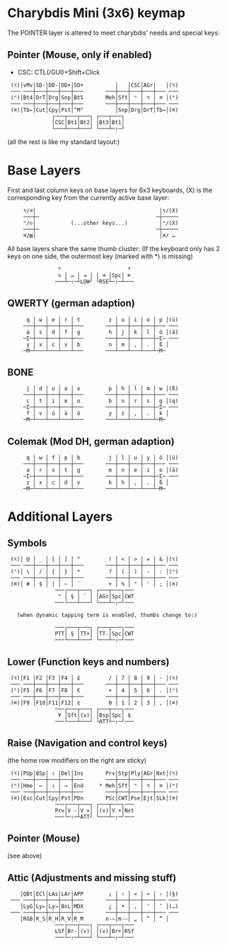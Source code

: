 # Charybdis Mini (3x6) keymap

The POINTER layer is altered to meet charybdis' needs and special keys:

## Pointer (Mouse, only if enabled)
* CSC: CTL(/GUI)+Shift+Click
```
 (⌥)│vMv│SD-│DD-│DD+│SD+          │   │CSC│AGr│   │(⌥)
 ─── ───┼───┼───┼───┼───       ───┼───┼───┼───┼─── ───
 (⌃)│Bt4│DrT│Drg│Snp│Bt5       Meh│Sft│ ⌃ │ ⌥ │ ⌘ │(⌃)
 ─── ───┼───┼───┼───┼───       ───┼───┼───┼───┼─── ───
 (⌘)│Tb←│Cut│Cpy│Pst│^M^          │Snp│Drg│DrT│Tb→│(⌘)
              ┌───┬───┬───┐ ┌───┬───┐
              │CSC│Bt1│Bt2│ │Bt3│Bt1│
              └───┴───┴───┘ └───┴─⇧─┘
```

(all the rest is like my standard layout:)

# Base Layers
First and last column keys on base layers for 6x3 keyboards,
(X) is the corresponding key from the currently active base layer:
```
     ⌥/⌫│                                       │⌥/(X)
     ───┼─                                     ─┼─────
     ⌃/⎋│           (...other keys...)          │⌃/(X)
     ───┼─                                     ─┼─────
     ⌘/▤│                                       │⌘/ ↵
```

All base layers share the same thumb cluster:
(If the keyboard only has 2 keys on one side, the outermost key (marked with *) is missing)
```
                *                     *
                ⎋ │ ↵ │ ⇥ │ │ ⌫ │Spc│ ⌦
               ───┴─⇧─┴LOW┘ └RSE┴─⇧─┴───
```

## QWERTY (german adaption)
```
      q │ w │ e │ r │ t         z │ u │ i │ o │ p │(ü)
     ───┼───┼───┼───┼───       ───┼───┼───┼───┼─── ───
      a │ s │ d │ f │ g         h │ j │ k │ l │ ö │(ä)
     ─Σ─┼───┼───┼───┼───       ───┼───┼───┼───┼─Σ─ ───
      y │ x │ c │ v │ b         n │ m │ , │ . │ ß │
     ─M─┴───┴───┴───┴───       ───┴───┴───┴───┴─M─
```

## BONE
```
      j │ d │ u │ a │ x         p │ h │ l │ m │ w │(ß)
     ───┼───┼───┼───┼───       ───┼───┼───┼───┼─── ───
      c │ t │ i │ e │ o         b │ n │ r │ s │ g │(q)
     ─Σ─┼───┼───┼───┼───       ───┼───┼───┼───┼─Σ─ ───
      f │ v │ ü │ ä │ ö         y │ z │ , │ . │ k │
     ─M─┴───┴───┴───┴───       ───┴───┴───┴───┴─M─
```

## Colemak (Mod DH, german adaption)
```
      q │ w │ f │ p │ b         j │ l │ u │ y │ ö │(ü)
     ───┼───┼───┼───┼───       ───┼───┼───┼───┼─── ───
      a │ r │ s │ t │ g         m │ n │ e │ i │ o │(ä)
     ─Σ─┼───┼───┼───┼───       ───┼───┼───┼───┼─Σ─ ───
      z │ x │ c │ d │ v         k │ h │ , │ . │ ß │
     ─M─┴───┴───┴───┴───       ───┴───┴───┴───┴─M─
```

# Additional Layers

## Symbols
```
 (⌥)│ @ │ _ │ [ │ ] │ ^         ! │ < │ > │ = │ & │(⌥)
 ─── ───┼───┼───┼───┼───       ───┼───┼───┼───┼─── ───
 (⌃)│ \ │ / │ { │ } │ *         ? │ ( │ ) │ - │ : │(⌃)
 ─── ───┼───┼───┼───┼───       ───┼───┼───┼───┼─── ───
 (⌘)│ # │ $ │ | │ ~ │ ´         + │ % │ " │ ' │ ; │(⌘)
               ───┌───┬───┐ ┌───┬───┐───
                ° │ § │ ` │ │AGr│Spc│CWT
               ───└───┴───┘ └───┴─⇧─┘───
```
       (when dynamic tapping term is enabled, thumbs change to:)
```
               ───┌───┬───┐ ┌───┬───┐───
               PTT│ § │TT+│ │TT-│Spc│CWT
               ───└───┴───┘ └───┴─⇧─┘───
```

## Lower (Function keys and numbers)
```
 (⌥)│F1 │F2 │F3 │F4 │ £         / │ 7 │ 8 │ 9 │ - │(⌥)
 ─── ───┼───┼───┼───┼───       ───┼───┼───┼───┼─── ───
 (⌃)│F5 │F6 │F7 │F8 │ €         + │ 4 │ 5 │ 6 │ . │(⌃)
 ─── ───┼───┼───┼───┼───       ───┼───┼───┼───┼─── ───
 (⌘)│F9 │F10│F11│F12│ ¢         0 │ 1 │ 2 │ 3 │ , │(⌘)
               ───┌───┬───┐ ┌───┬───┐───
                ¥ │Sft│(v)│ │Bsp│Spc│ $
               ───└───┴───┘ └ATT┴─⇧─┘───
```

## Raise (Navigation and control keys)
(the home row modifiers on the right are sticky)
```
 (⌥)│PUp│BSp│ ↑ │Del│Ins       Prv│Stp│Ply│AGr│Nxt│(⌥)
 ─── ───┼───┼───┼───┼───       ───┼───┼───┼───┼─── ───
 (⌃)│Hme│ ← │ ↓ │ → │End     * Meh│Sft│ ⌃ │ ⌥ │ ⌘ │(⌃)
 ─── ───┼───┼───┼───┼───       ───┼───┼───┼───┼─── ───
 (⌘)│Esc│Cut│Cpy│Pst│PDn       PSc│CWT│Pse│Ejt│SLk│(⌘)
               ───┌───┬───┐ ┌───┬───┐───
               Prv│V -│V ×│ │(v)│V +│Nxt
               ───└─⇧─┴ATT┘ └───┴─⇧─┘───
```

## Pointer (Mouse)
(see above)

## Attic (Adjustments and missing stuff)
```
    │QBt│ECl│LAs│LAr│APP        ¡ │ ‹ │ « │ » │ › │(§)
 ─── ───┼───┼───┼───┼───       ───┼───┼───┼───┼─── ───
    │LyG│Ly←│Ly→│BsL│MDX        ¿ │ • │ ‚ │ ‘ │ ’ │(…)
 ─── ───┼───┼───┼───┼───       ───┼───┼───┼───┼─── ───
    │RGB│R_S│R_H│R_V│R_M       n-–│m-—│ „ │ “ │ ” │
               ───┌───┬───┐ ┌───┬───┐───
               LSf│Br-│(v)│ │(v)│Br+│RSf
               ───└─⇧─┴───┘ └───┴─⇧─┘───
```
